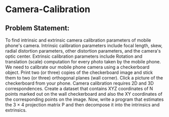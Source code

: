 # Camera-Calibration
## Problem Statement:
To find intrinsic and extrinsic camera calibration parameters of mobile phone's camera. Intrinsic calibration parameters include focal length, skew, radial distortion parameters, other distortion parameters, and the camera's optic center.
Extrinsic calibration parameters include Rotation and translation (scale) computation for every photo taken by the mobile phone.
We need to calibrate our mobile phone camera using a checkerboard object. 
Print two (or three) copies of the checkerboard image and stick them to two (or three) orthogonal planes (wall corner). 
Click a picture of the checkerboard from your phone. 
Camera calibration requires 2D and 3D correspondences. 
Create a dataset that contains XYZ coordinates of N points marked out on the wall checkerboard and also the XY coordinates of the corresponding points on the image. 
Now, write a program that estimates the 3 × 4 projection matrix P and then decompose it into the intrinsics and extrinsics.
